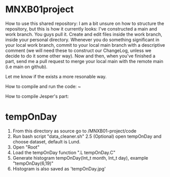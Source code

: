 # MNXB01project


How to use this shared repository:
   I am a bit unsure on how to structure the repository, but this is how it currently looks: I've
   constructed a main and work branch. You guys pull it. Create and edit files inside the work branch,
   inside your personal directory.  Whenever you do something significant in your local work branch,
   commit to your local main branch with a descriptive comment (we will need these to construct our
   ChangeLog, unless we decide to do it some other way). Now and then, when you've finished a part,
   send me a pull request to merge your local main with the remote main (i.e main on github).

   Let me know if the exists a more resonable way.



How to compile and run the code:
~                                        

How to compile Jesper's part:

# tempOnDay
1. From this directory as source go to /MNXB01-project/code
2. Run bash script "data_cleaner.sh"
2.5 (Optional) open tempOnDay and choose dataset, default is Lund.
3. Open "Root" 
4. Load the tempOnDay function ".L tempOnDay.C"
5. Generate histogram tempOnDay(Int_t month, Int_t day), example "tempOnDay(6,19)"
6. Histogram is also saved as 'tempOnDay.jpg'
